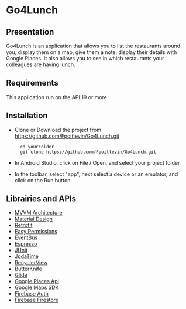# Go4Lunch

## Presentation

Go4Lunch is an application that allows you to list the restaurants around you, display them on a map, give them a note, display their details with Google Places. It also allows you to see in which restaurants your colleagues are having lunch.

## Requirements

This application run on the API 19 or more.

## Installation

* Clone or Download the project from https://github.com/Fpoittevin/Go4Lunch.git

		cd yourFolder
		git clone https://github.com/Fpoittevin/Go4Lunch.git

* In Android Studio, click on File / Open, and select your project folder
* In the toolbar, select "app", next select a device or an emulator, and click on the Run button

## Librairies and APIs

* [MVVM Architecture](https://developer.android.com/jetpack/guide)
* [Material Design](https://material.io/)
* [Retrofit](https://square.github.io/retrofit/)
* [Easy Permissions](https://github.com/googlesamples/easypermissions)
* [EventBus](https://github.com/greenrobot/EventBus)
* [Espresso](https://developer.android.com/training/testing/espresso/)
* [JUnit](https://junit.org/junit5/)
* [JodaTime](https://github.com/JodaOrg/joda-time)
* [RecyclerView](https://developer.android.com/guide/topics/ui/layout/recyclerview)
* [ButterKnife](https://jakewharton.github.io/butterknife/)
* [Glide](https://github.com/bumptech/glide)
* [Google Places Api](https://developers.google.com/maps/documentation/places/web-service/overview?hl=vi)
* [Google Maps SDK](https://developers.google.com/maps/documentation/android-sdk/overview?hl=fr)
* [Firebase Auth](https://firebase.google.com/docs/auth)
* [Firebase Firestore](https://firebase.google.com/docs/firestore)
